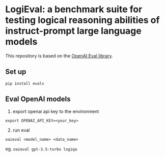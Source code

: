 # LogiEval: a benchmark suite for testing logical reasoning abilities of instruct-prompt large language models

This repository is based on the [OpenAI Eval library](https://github.com/openai/evals).

## Set up
`pip install evals`

## Eval OpenAI models
1. export openai api key to the environment

```export OPENAI_API_KEY=<your_key>```

2. run eval

```oaieval <model_name> <data_name>```

eg. `oaieval gpt-3.5-turbo logiqa`

